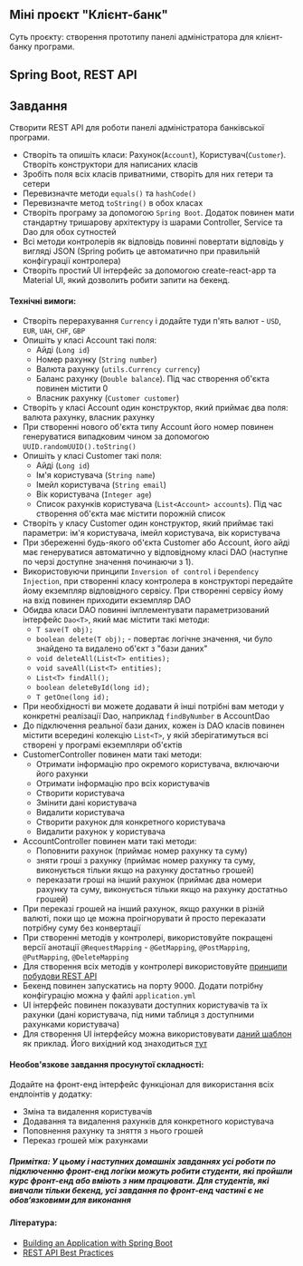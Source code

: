   ## Міні проєкт "Клієнт-банк"

Суть проєкту: створення прототипу панелі адміністратора для клієнт-банку програми.

## Spring Boot, REST API

## Завдання

Створити REST API для роботи панелі адміністратора банківської програми.

- Створіть та опишіть класи: Рахунок(`Account`), Користувач(`Customer`). Створіть конструктори для написаних класів
- Зробіть поля всіх класів приватними, створіть для них гетери та сетери
- Перевизначте методи `equals()` та `hashCode()`
- Перевизначте метод `toString()` в обох класах
- Створіть програму за допомогою `Spring Boot`. Додаток повинен мати стандартну тришарову архітектуру із шарами Controller, Service та Dao для обох сутностей
- Всі методи контролерів як відповідь повинні повертати відповідь у вигляді JSON (Spring робить це автоматично при правильній конфігурації контролера)
- Створіть простий UI інтерфейс за допомогою create-react-app та Material UI, який дозволить робити запити на бекенд.

#### Технічні вимоги:
- Створіть перерахування `Currency` і додайте туди п'ять валют - `USD`, `EUR`, `UAH`, `CHF`, `GBP`
- Опишіть у класі Account такі поля:
  - Айді (`Long id`)
  - Номер рахунку (`String number`)
  - Валюта рахунку (`utils.Currency currency`)
  - Баланс рахунку (`Double balance`). Під час створення об'єкта повинен містити 0
  - Власник рахунку (`Customer customer`)
- Створіть у класі Account один конструктор, який приймає два поля: валюта рахунку, власник рахунку
- При створенні нового об'єкта типу Account його номер повинен генеруватися випадковим чином за допомогою `UUID.randomUUID().toString()`
- Опишіть у класі Customer такі поля:
  - Айді (`Long id`)
  - Ім'я користувача (`String name`)
  - Імейл користувача (`String email`)
  - Вік користувача (`Integer age`)
  - Список рахунків користувача (`List<Account> accounts`). Під час створення об'єкта має містити порожній список
- Створіть у класу Customer один конструктор, який приймає такі параметри: ім'я користувача, імейл користувача, вік користувача
- При збереженні будь-якого об'єкта Customer або Account, його айді має генеруватися автоматично у відповідному класі DAO (наступне по черзі доступне значення починаючи з 1).
- Використовуючи принципи `Inversion of control` і `Dependency Injection`, при створенні класу контролера в конструкторі передайте йому екземпляр відповідного сервісу. При створенні сервісу йому на вхід повинен приходити екземпляр DAO
- Обидва класи DAO повинні імплементувати параметризований інтерфейс `Dao<T>`, який має містити такі методи:
  - `T save(T obj);`
  - `boolean delete(T obj);` - повертає логічне значення, чи було знайдено та видалено об'єкт з "бази даних"
  - `void deleteAll(List<T> entities);`
  - `void saveAll(List<T> entities);`
  - `List<T> findAll();`
  - `boolean deleteById(long id);`
  - `T getOne(long id);`
- При необхідності ви можете додавати й інші потрібні вам методи у конкретні реалізації Dao, наприклад `findByNumber` в AccountDao
- До підключення реальної бази даних, кожен із DAO класів повинен містити всередині колекцію `List<T>`, у якій зберігатимуться всі створені у програмі екземпляри об'єктів
- CustomerController повинен мати такі методи:
  - Отримати інформацію про окремого користувача, включаючи його рахунки
  - Отримати інформацію про всіх користувачів
  - Створити користувача
  - Змінити дані користувача
  - Видалити користувача
  - Створити рахунок для конкретного користувача
  - Видалити рахунок у користувача
- AccountController повинен мати такі методи:
  - Поповнити рахунок (приймає номер рахунку та суму)
  - зняти гроші з рахунку (приймає номер рахунку та суму, виконується тільки якщо на рахунку достатньо грошей)
  - переказати гроші на інший рахунок (приймає два номери рахунку та суму, виконується тільки якщо на рахунку достатньо грошей)
- При переказі грошей на інший рахунок, якщо рахунки в різній валюті, поки що це можна проігнорувати й просто переказати потрібну суму без конвертації
- При створенні методів у контролері, використовуйте покращені версії анотації `@RequestMapping` - `@GetMapping`, `@PostMapping`, `@PutMapping`, `@DeleteMapping`
- Для створення всіх методів у контролері використовуйте [принципи побудови REST API](https://dan-it.gitlab.io/fs-book-ua/java-frameworks/rest_api_best_practices.html)
- Бекенд повинен запускатись на порту 9000. Додати потрібну конфігурацію можна у файлі `application.yml`
- UI інтерфейс повинен показувати доступних користувачів та їх рахунки (дані користувача, під ними таблиця з доступними рахунками користувача)
- Для створення UI інтерфейсу можна використовувати [даний шаблон](https://mui.com/material-ui/getting-started/templates/dashboard/) як приклад. Його вихідний код знаходиться [тут](https://github.com/mui/material-ui/tree/v5.16.0/docs/data/material/getting-started/templates/dashboard)

#### Необов'язкове завдання просунутої складності:

Додайте на фронт-енд інтерфейс функціонал для використання всіх ендпоінтів у додатку:
  - Зміна та видалення користувачів
  - Додавання та видалення рахунків для конкретного користувача
  - Поповнення рахунку та зняття з нього грошей
  - Переказ грошей між рахунками

##### Примітка: У цьому і наступних домашніх завданнях усі роботи по підключенню фронт-енд логіки можуть робити студенти, які пройшли курс фронт-енд або вміють з ним працювати. Для студентів, які вивчали тільки бекенд, усі завдання по фронт-енд частині є не обов‘язковими для виконання

#### Література:
- [Building an Application with Spring Boot](https://spring.io/guides/gs/spring-boot/)
- [REST API Best Practices](https://dan-it.gitlab.io/fs-book-ua/java-frameworks/rest_api_best_practices.html)
